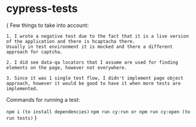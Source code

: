 # cypress-tests
{
    Few things to take into account:
    
    1. I wrote a negative test due to the fact that it is a live version of the application and there is hcaptacha there.
    Usually in test environment it is mocked and there a different approach for captcha.

    2. I did see data-qa locators that I assume are used for finding elements on the page, however not everywhere.
    
    3. Since it was 1 single test flow, I didn't implement page object approach, however it would be good to have it when more tests are implemented.  

Commands for running a test:

`npm i (to install dependencies)`
`npm run cy:run or npm run cy:open (to run tests)`
}
